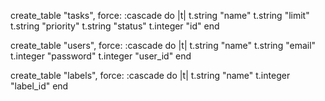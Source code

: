 create_table "tasks", force: :cascade do |t| t.string "name" t.string "limit" t.string "priority" t.string "status" t.integer "id" end

create_table "users", force: :cascade do |t| t.string "name" t.string "email" t.integer "password" t.integer "user_id" end

create_table "labels", force: :cascade do |t| t.string "name" t.integer "label_id" end
